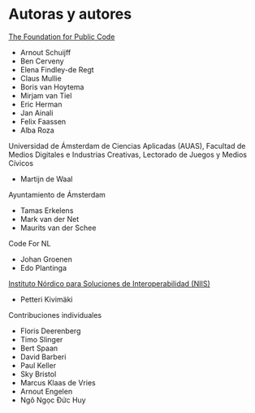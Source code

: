 # Autoras y autores

[The Foundation for Public Code](https://publiccode.net)

* Arnout Schuijff
* Ben Cerveny
* Elena Findley-de Regt
* Claus Mullie
* Boris van Hoytema
* Mirjam van Tiel
* Eric Herman
* Jan Ainali
* Felix Faassen
* Alba Roza

Universidad de Ámsterdam de Ciencias Aplicadas (AUAS), Facultad de Medios Digitales e Industrias Creativas, Lectorado de Juegos y Medios Cívicos

* Martijn de Waal

Ayuntamiento de Ámsterdam

* Tamas Erkelens
* Mark van der Net
* Maurits van der Schee

Code For NL

* Johan Groenen
* Edo Plantinga

[Instituto Nórdico para Soluciones de Interoperabilidad (NIIS)](https://niis.org)

* Petteri Kivimäki

Contribuciones individuales

* Floris Deerenberg
* Timo Slinger
* Bert Spaan
* David Barberi
* Paul Keller
* Sky Bristol
* Marcus Klaas de Vries
* Arnout Engelen
* Ngô Ngọc Đức Huy
